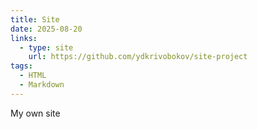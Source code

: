 ```yaml
---
title: Site
date: 2025-08-20
links:
  - type: site
    url: https://github.com/ydkrivobokov/site-project
tags:
  - HTML
  - Markdown
---
```


My own site

<!--more-->
